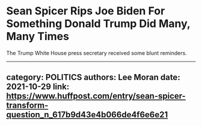 # Sean Spicer Rips Joe Biden For Something Donald Trump Did Many, Many Times

The Trump White House press secretary received some blunt reminders.

---
category: POLITICS
authors: Lee Moran
date: 2021-10-29
link: https://www.huffpost.com/entry/sean-spicer-transform-question_n_617b9d43e4b066de4f6e6e21
---
